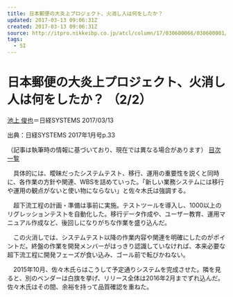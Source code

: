 ```yaml
---
title: 日本郵便の大炎上プロジェクト、火消し人は何をしたか？
updated: 2017-03-13 09:06:31Z
created: 2017-03-13 09:06:31Z
source: http://itpro.nikkeibp.co.jp/atcl/column/17/030600066/030600001/
tags:
  - SI
---
```


#  日本郵便の大炎上プロジェクト、火消し人は何をしたか？ （2/2）

[池上 俊也](http://itpro.nikkeibp.co.jp/search/index.html?q=%E6%B1%A0%E4%B8%8A%E4%BF%8A%E4%B9%9F)＝日経SYSTEMS 2017/03/13

出典：日経SYSTEMS 2017年1月号p.33

（記事は執筆時の情報に基づいており、現在では異なる場合があります） [目次一覧](http://itpro.nikkeibp.co.jp/atcl/column/17/030600066/)

　具体的には、曖昧だったシステムテスト、移行、運用の重要性を説くと同時に、各作業の方針や関連、WBSを詰めていった。「新しい業務システムには移行や運用の観点がないと使い物にならない」と佐々木氏は強調する。

　超下流工程の計画・準備は事前に実施。テストツールを導入し、1000以上のリグレッションテストを自動化した。移行データ作成や、ユーザー教育、運用マニュアル作成など、後回しになりがちな作業を盛り込んだ。

　この火消しでは、システムテスト以降の作業内容や関連を明確にしたのがポイントだ。終盤の作業を開発メンバーがはっきり認識していなければ、本来必要な超下流工程に開発フェーズが食い込み、ゴール前で転びかねない。

　2015年10月、佐々木氏らはこうして予定通りシステムを完成させた。隣を見ると、別のベンダーは白旗を挙げ、リリース全体は2016年2月までずれ込んだ。佐々木氏はその間、余裕を持って品質確認を重ねた。